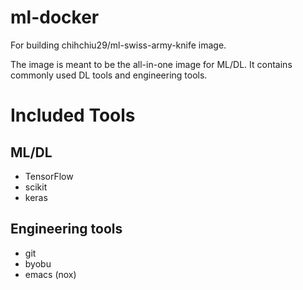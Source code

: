 # ml-docker
For building chihchiu29/ml-swiss-army-knife image.

The image is meant to be the all-in-one image for ML/DL. It contains commonly used DL tools and engineering tools.

# Included Tools

## ML/DL

* TensorFlow
* scikit
* keras

## Engineering tools

* git
* byobu
* emacs (nox)
